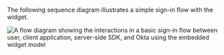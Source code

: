 The following sequence diagram illustrates a simple sign-in flow with the widget.

<div class="full">

![A flow diagram showing the interactions in a basic sign-in flow between user, client application, server-side SDK, and Okta using the embedded widget model](/img/oie-embedded-sdk/oie-widget-go-basic-sign-in-flow-diagram.png)

<!--
Source image: https://www.figma.com/file/YH5Zhzp66kGCglrXQUag2E/%F0%9F%93%8A-Updated-Diagrams-for-Dev-Docs?type=design&node-id=4658-26441&mode=design&t=8ePcY1bUIDFjmr85-11  oie-widget-go-basic-sign-in-flow-diagram
-->

</div>
